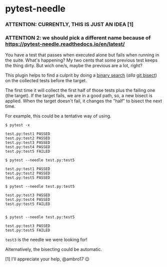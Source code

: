 # pytest-needle

### ATTENTION: CURRENTLY, THIS IS JUST AN IDEA [1]
### ATTENTION 2: we should pick a different name because of https://pytest-needle.readthedocs.io/en/latest/


You have a test that passes when executed alone but fails when running in the suite. What's happening? My two cents that some previous test keeps the thing dirty. But wich one/s, maybe the previous are a lot, right? 

This plugin helps to find a culprit by doing a [binary search](https://en.wikipedia.org/wiki/Binary_search_algorithm) (*alla* [git bisect](https://git-scm.com/docs/git-bisect)) on the collected tests before the target. 

The first time it will collect the first half of those tests plus the failing one (the target). If the target fails, we are in a good path, so, a new bisect is applied. When the target doesn't fail, it changes the "half" to bisect the next time. 

For example, this could be a tentative way of using. 

```
$ pytest -x

test.py:test1 PASSED
test.py:test2 PASSED
test.py:test3 PASSED
test.py:test4 PASSED
test.py:test5 FAILED

$ pytest --needle test.py:test5

test.py:test1 PASSED
test.py:test2 PASSED
test.py:test5 PASSED

$ pytest --needle test.py:test5

test.py:test3 PASSED
test.py:test4 PASSED
test.py:test5 FAILED


$ pytest --needle test.py:test5

test.py:test3 PASSED
test.py:test5 FAILED
```

`test3` is the needle we were looking for! 

Alternatively, the bisecting could be automatic. 


[1] I'll appreciate your help, @ambro17 😉
